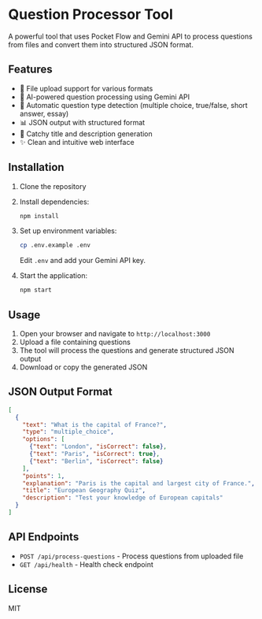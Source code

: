 # Question Processor Tool

A powerful tool that uses Pocket Flow and Gemini API to process questions from files and convert them into structured JSON format.

## Features

- 📄 File upload support for various formats
- 🤖 AI-powered question processing using Gemini API
- 🔄 Automatic question type detection (multiple choice, true/false, short answer, essay)
- 📊 JSON output with structured format
- 🎯 Catchy title and description generation
- ✨ Clean and intuitive web interface

## Installation

1. Clone the repository
2. Install dependencies:
   ```bash
   npm install
   ```

3. Set up environment variables:
   ```bash
   cp .env.example .env
   ```
   Edit `.env` and add your Gemini API key.

4. Start the application:
   ```bash
   npm start
   ```

## Usage

1. Open your browser and navigate to `http://localhost:3000`
2. Upload a file containing questions
3. The tool will process the questions and generate structured JSON output
4. Download or copy the generated JSON

## JSON Output Format

```json
[
  {
    "text": "What is the capital of France?",
    "type": "multiple_choice",
    "options": [
      {"text": "London", "isCorrect": false},
      {"text": "Paris", "isCorrect": true},
      {"text": "Berlin", "isCorrect": false}
    ],
    "points": 1,
    "explanation": "Paris is the capital and largest city of France.",
    "title": "European Geography Quiz",
    "description": "Test your knowledge of European capitals"
  }
]
```

## API Endpoints

- `POST /api/process-questions` - Process questions from uploaded file
- `GET /api/health` - Health check endpoint

## License

MIT
